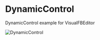# DynamicControl
DynamicControl example for VisualFBEditor 

![DynamicControl](https://github.com/chunmingwang/DynamicControl/assets/35757455/4b861746-092c-4430-9ee1-79785ba27112)
